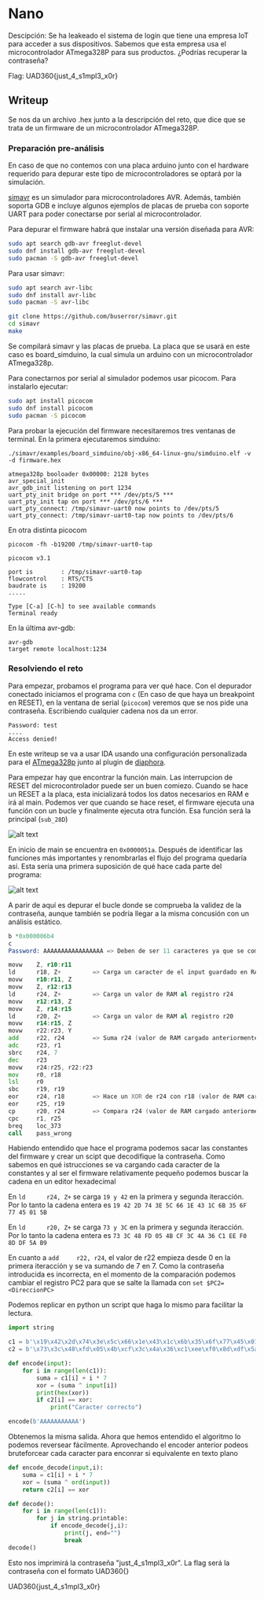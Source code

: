 # Nano

Descipción: Se ha leakeado el sistema de login que tiene una empresa IoT para acceder a sus dispositivos. Sabemos que esta empresa usa el microcontrolador ATmega328P para sus productos. ¿Podrías recuperar la contraseña?
 
Flag: UAD360{just_4_s1mpl3_x0r}

## Writeup

Se nos da un archivo .hex junto a la descripción del reto, que dice que se trata de un firmware de un microcontrolador ATmega328P. 

### Preparación pre-análisis

En caso de que no contemos con una placa arduino junto con el hardware requerido para depurar este tipo de microcontroladores se optará por la simulación.

[simavr](https://github.com/buserror/simavr) es un simulador para microcontroladores AVR. Además, también soporta GDB e incluye algunos ejemplos de placas de prueba con soporte UART para poder conectarse por serial al microcontrolador.

Para depurar el firmware habrá que instalar una versión diseñada para AVR:
```sh
sudo apt search gdb-avr freeglut-devel
sudo dnf install gdb-avr freeglut-devel
sudo pacman -S gdb-avr freeglut-devel
```

Para usar simavr:

```sh
sudo apt search avr-libc
sudo dnf install avr-libc
sudo pacman -S avr-libc

git clone https://github.com/buserror/simavr.git
cd simavr
make
```

Se compilará simavr y las placas de prueba. La placa que se usará en este caso es board_simduino, la cual simula un arduino con un microcontrolador ATmega328p.

Para conectarnos por serial al simulador podemos usar picocom. Para instalarlo ejecutar:
```sh
sudo apt install picocom
sudo dnf install picocom
sudo pacman -S picocom
```

Para probar la ejecución del firmware necesitaremos tres ventanas de terminal. En la primera ejecutaremos simduino:
```
./simavr/examples/board_simduino/obj-x86_64-linux-gnu/simduino.elf -v -d firmware.hex

atmega328p booloader 0x00000: 2128 bytes
avr_special_init
avr_gdb_init listening on port 1234
uart_pty_init bridge on port *** /dev/pts/5 ***
uart_pty_init tap on port *** /dev/pts/6 ***
uart_pty_connect: /tmp/simavr-uart0 now points to /dev/pts/5
uart_pty_connect: /tmp/simavr-uart0-tap now points to /dev/pts/6
```
En otra distinta picocom
```
picocom -fh -b19200 /tmp/simavr-uart0-tap

picocom v3.1

port is        : /tmp/simavr-uart0-tap
flowcontrol    : RTS/CTS
baudrate is    : 19200
.....

Type [C-a] [C-h] to see available commands
Terminal ready
```
En la última avr-gdb:
```
avr-gdb
target remote localhost:1234
```

### Resolviendo el reto

Para empezar, probamos el programa para ver qué hace. Con el depurador conectado iniciamos el programa con `c` (En caso de que haya un breakpoint en RESET), en la ventana de serial (`picocom`) veremos que se nos pide una contraseña. Escribiendo cualquier cadena nos da un error. 

```
Password: test
....
Access denied!
```


En este writeup se va a usar IDA usando una configuración personalizada para el [ATmega328p](https://gist.github.com/extremecoders-re/8d3e9b846a6ec883e5ae3b2bccf5cc88) junto al plugin de [diaphora](https://github.com/joxeankoret/diaphora).

Para empezar hay que encontrar la función main. Las interrupcion de RESET del microcontrolador puede ser un buen comiezo. Cuando se hace un RESET a la placa, esta inicializará todos los datos necesarios en RAM e irá al main. Podemos ver que cuando se hace reset, el firmware ejecuta una función con un bucle y finalmente ejecuta otra función. Esa función será la principal (`sub_28D`)

![alt text](resources/ida_0.png "IDA")

En inicio de main se encuentra en `0x0000051a`. Después de identificar las funciones más importantes y renombrarlas el flujo del programa quedaría así. Esta sería una primera suposición de qué hace cada parte del programa:

![alt text](resources/ida_1.png "IDA")

A parir de aquí es depurar el bucle donde se comprueba la validez de la contraseña, aunque también se podría llegar a la misma concusión con un análisis estático.

```asm
b *0x000006b4
c
Password: AAAAAAAAAAAAAAAAA => Deben de ser 11 caracteres ya que se comprueba antes del bucle

movw    Z, r10:r11
ld      r18, Z+         => Carga un caracter de el input guardado en RAM en r18
movw    r10:r11, Z
movw    Z, r12:r13
ld      r24, Z+         => Carga un valor de RAM al registro r24
movw    r12:r13, Z
movw    Z, r14:r15
ld      r20, Z+         => Carga un valor de RAM al registro r20
movw    r14:r15, Z
movw    r22:r23, Y
add     r22, r24        => Suma r24 (valor de RAM cargado anteriormente) con el otro valor de RAM
adc     r23, r1
sbrc    r24, 7
dec     r23
movw    r24:r25, r22:r23
mov     r0, r18
lsl     r0
sbc     r19, r19
eor     r24, r18        => Hace un XOR de r24 con r18 (valor de RAM cargado anteriormente)
eor     r25, r19
cp      r20, r24        => Compara r24 (valor de RAM cargado anteriormente) con la operacion XOR anterior
cpc     r1, r25
breq    loc_373
call    pass_wrong
```
Habiendo entendido que hace el programa podemos sacar las constantes del firmware y crear un scipt que decodifique la contraseña. Como sabemos en qué istrucciones se va cargando cada caracter de la constantes y al ser el firmware relativamente pequeño podemos buscar la cadena en un editor hexadecimal

En `ld      r24, Z+` se carga `19 y 42` en la primera y segunda iteracción. Por lo tanto la cadena entera es `19 42 2D 74 3E 5C 66 1E 43 1C 6B 35 6F 77 45 01 5B`

En `ld      r20, Z+` se carga `73 y 3C` en la primera y segunda iteracción. Por lo tanto la cadena entera es `73 3C 48 FD 05 4B CF 3C 4A 36 C1 EE F0 8D DF 5A B9`

En cuanto a `add     r22, r24`, el valor de r22 empieza desde 0 en la primera iteracción y se va sumando de 7 en 7. Como la contraseña introducida es incorrecta, en el momento de la comparación podemos cambiar el registro PC2 para que se salte la llamada con `set $PC2=<DireccionPC>`

Podemos replicar en python un script que haga lo mismo para facilitar la lectura.

```python
import string

c1 = b'\x19\x42\x2d\x74\x3e\x5c\x66\x1e\x43\x1c\x6b\x35\x6f\x77\x45\x01\x5b'
c2 = b'\x73\x3c\x48\xfd\x05\x4b\xcf\x3c\x4a\x36\xc1\xee\xf0\x8d\xdf\x5a\xb9'

def encode(input):
    for i in range(len(c1)):
        suma = c1[i] + i * 7
        xor = (suma ^ input[i])
        print(hex(xor))
        if c2[i] == xor:
            print("Caracter correcto")

encode(b'AAAAAAAAAAA')
```
Obtenemos la misma salida. Ahora que hemos entendido el algoritmo lo podemos reversear fácilmente. Aprovechando el encoder anterior podeos bruteforcear cada caracter para enconrar si equivalente en texto plano

```python
def encode_decode(input,i):
    suma = c1[i] + i * 7
    xor = (suma ^ ord(input))
    return c2[i] == xor

def decode():
    for i in range(len(c1)):
        for j in string.printable:
            if encode_decode(j,i):
                print(j, end="")
                break
decode()
```
Esto nos imprimirá la contraseña "just_4_s1mpl3_x0r". La flag será la contraseña con el formato UAD360{}

UAD360{just_4_s1mpl3_x0r}
